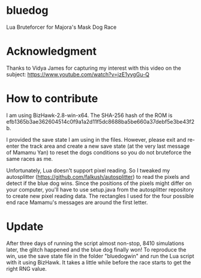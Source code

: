 # bluedog
Lua Bruteforcer for Majora's Mask Dog Race

# Acknowledgment
Thanks to Vidya James for capturing my interest with this video on the subject: https://www.youtube.com/watch?v=jzE1yygGu-Q

# How to contribute
I am using BizHawk-2.8-win-x64. The SHA-256 hash of the ROM is efb1365b3ae362604514c0f9a1a2d11f5dc8688ba5be660a37debf5e3be43f2b.

I provided the save state I am using in the files. However, please exit and re-enter the track area and create a new save state (at the very last message of Mamamu Yan) to reset the dogs conditions so you do not bruteforce the same races as me.

Unfortunately, Lua doesn't support pixel reading. So I tweaked my autosplitter (https://github.com/falkush/autosplitter) to read the pixels and detect if the blue dog wins. Since the positions of the pixels might differ on your computer, you'll have to use setup.java from the autosplitter repository to create new pixel reading data. The rectangles I used for the four possible end race Mamamu's messages are around the first letter.

# Update
After three days of running the script almost non-stop, 8410 simulations later, the glitch happened and the blue dog finally won! To reproduce the win, use the save state file in the folder "bluedogwin" and run the Lua script with it using BizHawk. It takes a little while before the race starts to get the right RNG value.
